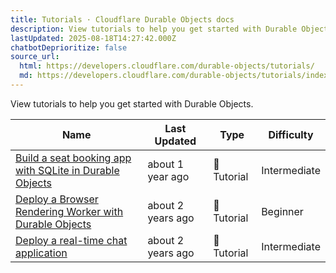```yaml
---
title: Tutorials · Cloudflare Durable Objects docs
description: View tutorials to help you get started with Durable Objects.
lastUpdated: 2025-08-18T14:27:42.000Z
chatbotDeprioritize: false
source_url:
  html: https://developers.cloudflare.com/durable-objects/tutorials/
  md: https://developers.cloudflare.com/durable-objects/tutorials/index.md
---
```


View tutorials to help you get started with Durable Objects.

| Name | Last Updated | Type | Difficulty |
| - | - | - | - |
| [Build a seat booking app with SQLite in Durable Objects](https://developers.cloudflare.com/durable-objects/tutorials/build-a-seat-booking-app/) | about 1 year ago | 📝 Tutorial | Intermediate |
| [Deploy a Browser Rendering Worker with Durable Objects](https://developers.cloudflare.com/browser-rendering/workers-bindings/browser-rendering-with-do/) | about 2 years ago | 📝 Tutorial | Beginner |
| [Deploy a real-time chat application](https://developers.cloudflare.com/workers/tutorials/deploy-a-realtime-chat-app/) | about 2 years ago | 📝 Tutorial | Intermediate |

